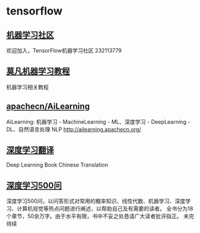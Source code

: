 # tensorflow

## [机器学习社区](https://github.com/glossary95/TensorFlow-Tutorial)
欢迎加入，TensorFlow机器学习社区 232113779

## [莫凡机器学习教程](https://github.com/MorvanZhou/tutorials)
机器学习相关教程

## [apachecn/AiLearning](https://github.com/apachecn/AiLearning)
AiLearning: 机器学习 - MachineLearning - ML、深度学习 - DeepLearning - DL、自然语言处理 NLP http://ailearning.apachecn.org/

## [深度学习翻译](https://github.com/exacity/deeplearningbook-chinese)
Deep Learning Book Chinese Translation

## [深度学习500问](https://github.com/scutan90/DeepLearning-500-questions)
深度学习500问，以问答形式对常用的概率知识、线性代数、机器学习、深度学习、计算机视觉等热点问题进行阐述，以帮助自己及有需要的读者。 全书分为18个章节，50余万字。由于水平有限，书中不妥之处恳请广大读者批评指正。 未完待续